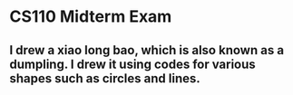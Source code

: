 # CS110 Midterm Exam
## I drew a xiao long bao, which is also known as a dumpling. I drew it using codes for various shapes such as circles and lines.
